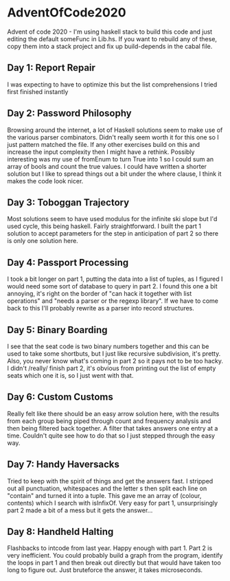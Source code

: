 # AdventOfCode2020
Advent of code 2020 - I'm using haskell stack to build this code and just editing the default someFunc in Lib.hs. If you want to rebuild any of these, copy them into a stack project and fix up build-depends in the cabal file.

## Day 1: Report Repair
I was expecting to have to optimize this but the list comprehensions I tried first finished instantly

## Day 2: Password Philosophy
Browsing around the internet, a lot of Haskell solutions seem to make use of the various parser combinators. Didn't really seem worth it for this one so I just pattern matched the file. If any other exercises build on this and increase the input complexity then I might have a rethink. Possibly interesting was my use of fromEnum to turn True into 1 so I could sum an array of bools and count the true values. I could have written a shorter solution but I like to spread things out a bit under the where clause, I think it makes the code look nicer.

## Day 3: Toboggan Trajectory
Most solutions seem to have used modulus for the infinite ski slope but I'd used cycle, this being haskell. Fairly straightforward. I built the part 1 solution to accept parameters for the step in anticipation of part 2 so there is only one solution here.

## Day 4: Passport Processing
I took a bit longer on part 1, putting the data into a list of tuples, as I figured I would need some sort of database to query in part 2. I found this one a bit annoying, it's right on the border of "can hack it together with list operations" and "needs a parser or the regexp library". If we have to come back to this I'll probably rewrite as a parser into record structures.

## Day 5: Binary Boarding
I see that the seat code is two binary numbers together and this can be used to take some shortbuts, but I just like recursive subdivision, it's pretty. Also, you never know what's coming in part 2 so it pays not to be too hacky. I didn't /really/ finish part 2, it's obvious from printing out the list of empty seats which one it is, so I just went with that.

## Day 6: Custom Customs
Really felt like there should be an easy arrow solution here, with the results from each group being piped through count and frequency analysis and then being filtered back together. A filter that takes answers one entry at a time. Couldn't quite see how to do that so I just stepped through the easy way.

## Day 7: Handy Haversacks
Tried to keep with the spirit of things and get the answers fast. I stripped out all punctuation, whitespaces and the letter s then split each line on "contain" and turned it into a tuple. This gave me an array of (colour, contents) which I search with isInfixOf. Very easy for part 1, unsurprisingly part 2 made a bit of a mess but it gets the answer...

## Day 8: Handheld Halting
Flashbacks to intcode from last year. Happy enough with part 1. Part 2 is very inefficient. You could probably build a graph from the program, identify the loops in part 1 and then break out directly but that would have taken too long to figure out. Just bruteforce the answer, it takes microseconds.
